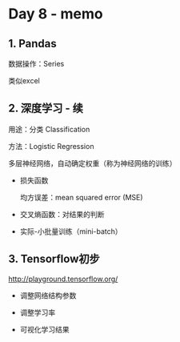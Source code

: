 # Day 8 - memo

## 1.  Pandas

数据操作：Series

类似excel

## 2. 深度学习 - 续

用途：分类 Classification

方法：Logistic Regression

多层神经网络，自动确定权重（称为神经网络的训练）

* 损失函数

   均方误差：mean squared error (MSE)
   
* 交叉熵函数：对结果的判断

* 实际-小批量训练（mini-batch）

## 3. Tensorflow初步

http://playground.tensorflow.org/

* 调整网络结构参数

* 调整学习率

* 可视化学习结果